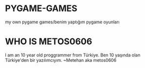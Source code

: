# PYGAME-GAMES
my own pygame games/benim yaptığım pygame oyunları

# WHO IS METOS0606
I am an 10 year old proggrammer from Türkiye.
Ben 10 yaşında olan Türkiye'den bir yazılımcıyım.
            ~Metehan aka metos0606
